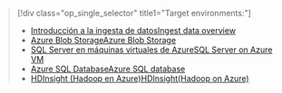 > [!div class="op_single_selector" title1="Target environments:"]
> * [<span data-ttu-id="a4ff2-101">Introducción a la ingesta de datos</span><span class="sxs-lookup"><span data-stu-id="a4ff2-101">Ingest data overview</span></span>](../articles/machine-learning/machine-learning-data-science-ingest-data.md)
> * [<span data-ttu-id="a4ff2-102">Azure Blob Storage</span><span class="sxs-lookup"><span data-stu-id="a4ff2-102">Azure Blob Storage</span></span>](../articles/machine-learning/machine-learning-data-science-move-azure-blob.md)
> * [<span data-ttu-id="a4ff2-103">SQL Server en máquinas virtuales de Azure</span><span class="sxs-lookup"><span data-stu-id="a4ff2-103">SQL Server on Azure VM</span></span>](../articles/machine-learning/machine-learning-data-science-move-sql-server-virtual-machine.md)
> * [<span data-ttu-id="a4ff2-104">Azure SQL Database</span><span class="sxs-lookup"><span data-stu-id="a4ff2-104">Azure SQL database</span></span>](../articles/machine-learning/machine-learning-data-science-move-sql-azure.md)
> * [<span data-ttu-id="a4ff2-105">HDInsight (Hadoop en Azure)</span><span class="sxs-lookup"><span data-stu-id="a4ff2-105">HDInsight(Hadoop on Azure)</span></span>](../articles/machine-learning/machine-learning-data-science-move-hive-tables.md)
> 
> 


